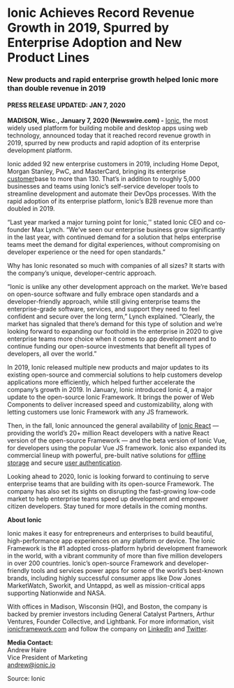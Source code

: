 
# Ionic Achieves Record Revenue Growth in 2019, Spurred by Enterprise Adoption and New Product Lines

### New products and rapid enterprise growth helped Ionic more than double revenue in 2019

#### PRESS RELEASE  UPDATED: JAN 7, 2020

**MADISON, Wisc., January 7, 2020 (Newswire.com) -** [​​​Ionic](https://ionicframework.com/), the most widely used platform for building mobile and desktop apps using web technology, announced today that it reached record revenue growth in 2019, spurred by new products and rapid adoption of its enterprise development platform.

Ionic added 92 new enterprise customers in 2019, including Home Depot, Morgan Stanley, PwC, and MasterCard, bringing its enterprise  [customer](https://ionicframework.com/customers)base to more than 130. That’s in addition to roughly 5,000 businesses and teams using Ionic’s self-service developer tools to streamline development and automate their DevOps processes. With the rapid adoption of its enterprise platform, Ionic’s B2B revenue more than doubled in 2019.

“Last year marked a major turning point for Ionic,'' stated Ionic CEO and co-founder Max Lynch. “We’ve seen our enterprise business grow significantly in the last year, with continued demand for a solution that helps enterprise teams meet the demand for digital experiences, without compromising on developer experience or the need for open standards.”

Why has Ionic resonated so much with companies of all sizes? It starts with the company’s unique, developer-centric approach.

“Ionic is unlike any other development approach on the market. We’re based on open-source software and fully embrace open standards and a developer-friendly approach, while still giving enterprise teams the enterprise-grade software, services, and support they need to feel confident and secure over the long term,” Lynch explained. “Clearly, the market has signaled that there’s demand for this type of solution and we’re looking forward to expanding our foothold in the enterprise in 2020 to give enterprise teams more choice when it comes to app development and to continue funding our open-source investments that benefit all types of developers, all over the world.”

In 2019, Ionic released multiple new products and major updates to its existing open-source and commercial solutions to help customers develop applications more efficiently, which helped further accelerate the company’s growth in 2019. In January, Ionic introduced Ionic 4, a major update to the open-source Ionic Framework. It brings the power of Web Components to deliver increased speed and customizability, along with letting customers use Ionic Framework with any JS framework.

Then, in the fall, Ionic announced the general availability of  [Ionic React](https://ionicframework.com/docs/react) — providing the world’s 20+ million React developers with a native React version of the open-source Framework — and the beta version of Ionic Vue, for developers using the popular Vue JS framework. Ionic also expanded its commercial lineup with powerful, pre-built native solutions for  [offline storage](https://ionicframework.com/offline-storage)  and secure  [user authentication](https://ionicframework.com/auth-connect).

Looking ahead to 2020, Ionic is looking forward to continuing to serve enterprise teams that are building with its open-source Framework. The company has also set its sights on disrupting the fast-growing low-code market to help enterprise teams speed up development and empower citizen developers. Stay tuned for more details in the coming months.

**About Ionic**

Ionic makes it easy for entrepreneurs and enterprises to build beautiful, high-performance app experiences on any platform or device. The Ionic Framework is the #1 adopted cross-platform hybrid development framework in the world, with a vibrant community of more than five million developers in over 200 countries. Ionic’s open-source Framework and developer-friendly tools and services power apps for some of the world’s best-known brands, including highly successful consumer apps like Dow Jones MarketWatch, Sworkit, and Untappd, as well as mission-critical apps supporting Nationwide and NASA.

With offices in Madison, Wisconsin (HQ), and Boston, the company is backed by premier investors including General Catalyst Partners, Arthur Ventures, Founder Collective, and Lightbank. For more information, visit  [ionicframework.com](https://ionicframework.com/)  and follow the company on  [LinkedIn](https://www.linkedin.com/company/2969324)  and  [Twitter](https://twitter.com/Ionicframework).

**Media Contact:**  
Andrew Haire​  
Vice President of Marketing  
andrew@ionic.io

Source: Ionic